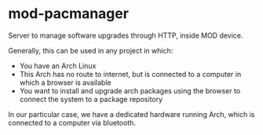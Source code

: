 mod-pacmanager
==============

Server to manage software upgrades through HTTP, inside MOD device.

Generally, this can be used in any project in which:

 - You have an Arch Linux
 - This Arch has no route to internet, but is connected to a computer in which a browser is available
 - You want to install and upgrade arch packages using the browser to connect the system to a package repository

In our particular case, we have a dedicated hardware running Arch, which is connected to a computer via bluetooth.
